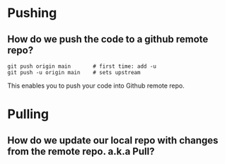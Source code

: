 # Pushing
## How do we push the code to a github remote repo?
```
git push origin main       # first time: add -u
git push -u origin main    # sets upstream
```
This enables you to push your code into Github remote repo.

# Pulling
## How do we update our local repo with changes from the remote repo. a.k.a Pull?

```
